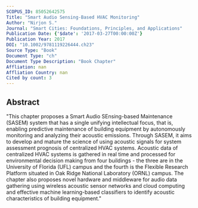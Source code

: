 ```yaml
---
SCOPUS_ID: 85052642575
Title: "Smart Audio Sensing-Based HVAC Monitoring"
Author: "Nirjon S."
Journal: "Smart Cities: Foundations, Principles, and Applications"
Publication Date: {'$date': '2017-03-27T00:00:00Z'}
Publication Year: 2017
DOI: "10.1002/9781119226444.ch23"
Source Type: "Book"
Document Type: "ch"
Document Type Description: "Book Chapter"
Affliation: nan
Affliation Country: nan
Cited by count: 3
---
```


## Abstract
"This chapter proposes a Smart Audio SEnsing-based Maintenance (SASEM) system that has a single unifying intellectual focus, that is, enabling predictive maintenance of building equipment by autonomously monitoring and analyzing their acoustic emissions. Through SASEM, it aims to develop and mature the science of using acoustic signals for system assessment prognosis of centralized HVAC systems. Acoustic data of centralized HVAC systems is gathered in real time and processed for environmental decision making from four buildings - the three are in the University of Florida (UFL) campus and the fourth is the Flexible Research Platform situated in Oak Ridge National Laboratory (ORNL) campus. The chapter also proposes novel hardware and middleware for audio data gathering using wireless acoustic sensor networks and cloud computing and effective machine learning-based classifiers to identify acoustic characteristics of building equipment."

